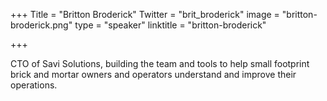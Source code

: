 +++
Title = "Britton Broderick"
Twitter = "brit_broderick"
image = "britton-broderick.png"
type = "speaker"
linktitle = "britton-broderick"

+++

CTO of Savi Solutions, building the team and tools to help small footprint brick and mortar owners and operators understand and improve their operations.
